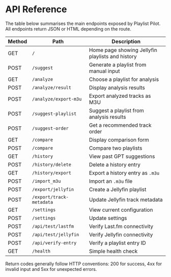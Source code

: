 # API Reference

The table below summarises the main endpoints exposed by Playlist Pilot. All endpoints return JSON or HTML depending on the route.

| Method | Path | Description |
|-------|------|-------------|
| GET | `/` | Home page showing Jellyfin playlists and history |
| POST | `/suggest` | Generate a playlist from manual input |
| GET | `/analyze` | Choose a playlist for analysis |
| POST | `/analyze/result` | Display analysis results |
| POST | `/analyze/export-m3u` | Export analyzed tracks as M3U |
| POST | `/suggest-playlist` | Suggest a playlist from analysis results |
| POST | `/suggest-order` | Get a recommended track order |
| GET | `/compare` | Display comparison form |
| POST | `/compare` | Compare two playlists |
| GET | `/history` | View past GPT suggestions |
| POST | `/history/delete` | Delete a history entry |
| GET | `/history/export` | Export a history entry as `.m3u` |
| POST | `/import_m3u` | Import an `.m3u` file |
| POST | `/export/jellyfin` | Create a Jellyfin playlist |
| POST | `/export/track-metadata` | Update Jellyfin track metadata |
| GET | `/settings` | View current configuration |
| POST | `/settings` | Update settings |
| POST | `/api/test/lastfm` | Verify Last.fm connectivity |
| POST | `/api/test/jellyfin` | Verify Jellyfin connectivity |
| POST | `/api/verify-entry` | Verify a playlist entry ID |
| GET | `/health` | Simple health check |

Return codes generally follow HTTP conventions: 200 for success, 4xx for invalid input and 5xx for unexpected errors.
